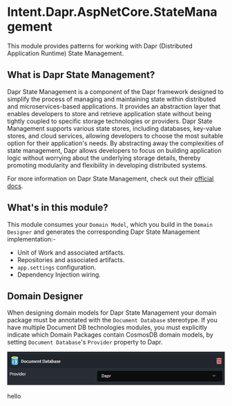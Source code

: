 ﻿# Intent.Dapr.AspNetCore.StateManagement

This module provides patterns for working with Dapr (Distributed Application Runtime) State Management.

## What is Dapr State Management?

Dapr State Management is a component of the Dapr framework designed to simplify the process of managing and maintaining state within distributed and microservices-based applications. It provides an abstraction layer that enables developers to store and retrieve application state without being tightly coupled to specific storage technologies or providers. Dapr State Management supports various state stores, including databases, key-value stores, and cloud services, allowing developers to choose the most suitable option for their application's needs. By abstracting away the complexities of state management, Dapr allows developers to focus on building application logic without worrying about the underlying storage details, thereby promoting modularity and flexibility in developing distributed systems.

For more information on Dapr State Management, check out their [official docs](https://docs.dapr.io/developing-applications/building-blocks/state-management/state-management-overview/).

## What's in this module?

This module consumes your `Domain Model`, which you build in the `Domain Designer` and generates the corresponding Dapr State Management implementation:-

* Unit of Work and associated artifacts.
* Repositories and associated artifacts.
* `app.settings` configuration.
* Dependency Injection wiring.


## Domain Designer

When designing domain models for Dapr State Management your domain package must be annotated with the `Document Database` stereotype. If you have multiple Document DB technologies modules, you must explicitly indicate which Domain Packages contain CosmosDB domain models, by setting `Document Database`'s `Provider` property to Dapr.

![Configure Dapr provider](./docs/images/db-provider-dapr-db.png)

hello
